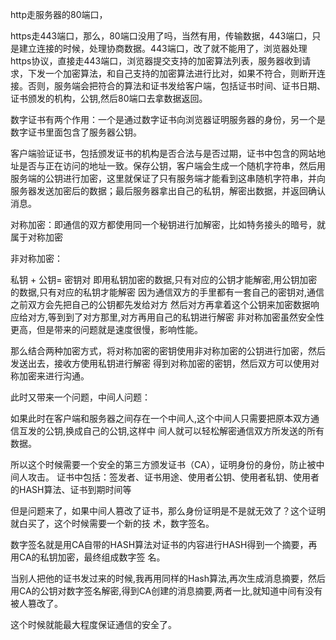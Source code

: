  http走服务器的80端口，
 
 
 https走443端口，那么，80端口没用了吗，当然有用，传输数据，443端口，只是建立连接的时候，处理协商数据。443端口，改了就不能用了，浏览器处理https协议，直接走443端口，浏览器提交支持的加密算法列表，服务器收到请求，下发一个加密算法，和自己支持的加密算法进行比对，如果不符合，则断开连接。否则，服务端会把符合的算法和证书发给客户端，包括证书时间、证书日期、证书颁发的机构，公钥,然后80端口去拿数据返回。
 
 数字证书有两个作用：一个是通过数字证书向浏览器证明服务器的身份，另一个是数字证书里面包含了服务器公钥。

 客户端验证证书，包括颁发证书的机构是否合法与是否过期，证书中包含的网站地址是否与正在访问的地址一致。保存公钥，客户端会生成一个随机字符串，然后用服务端的公钥进行加密，这里就保证了只有服务端才能看到这串随机字符串，并向服务器发送加密后的数据；最后服务器拿出自己的私钥，解密出数据，并返回确认消息。  



对称加密：即通信的双⽅都使⽤同⼀个秘钥进⾏加解密，⽐如特务接头的暗号，就属于对称加密

⾮对称加密：

私钥 + 公钥= 密钥对
即⽤私钥加密的数据,只有对应的公钥才能解密,⽤公钥加密的数据,只有对应的私钥才能解密
因为通信双⽅的⼿⾥都有⼀套⾃⼰的密钥对,通信之前双⽅会先把⾃⼰的公钥都先发给对⽅
然后对⽅再拿着这个公钥来加密数据响应给对⽅,等到到了对⽅那⾥,对⽅再⽤⾃⼰的私钥进⾏解密
⾮对称加密虽然安全性更⾼，但是带来的问题就是速度很慢，影响性能。 


那么结合两种加密⽅式，将对称加密的密钥使⽤⾮对称加密的公钥进⾏加密，然后发送出去，接收⽅使⽤私钥进⾏解密 得到对称加密的密钥，然后双⽅可以使⽤对称加密来进⾏沟通。

此时⼜带来⼀个问题，中间⼈问题：

如果此时在客户端和服务器之间存在⼀个中间⼈,这个中间⼈只需要把原本双⽅通信互发的公钥,换成⾃⼰的公钥,这样中 间⼈就可以轻松解密通信双⽅所发送的所有数据。

所以这个时候需要⼀个安全的第三⽅颁发证书（CA），证明身份的身份，防⽌被中间⼈攻击。 证书中包括：签发者、证书⽤途、使⽤者公钥、使⽤者私钥、使⽤者的HASH算法、证书到期时间等 


但是问题来了，如果中间⼈篡改了证书，那么身份证明是不是就⽆效了？这个证明就⽩买了，这个时候需要⼀个新的技 术，数字签名。

数字签名就是⽤CA⾃带的HASH算法对证书的内容进⾏HASH得到⼀个摘要，再⽤CA的私钥加密，最终组成数字签 名。

当别⼈把他的证书发过来的时候,我再⽤同样的Hash算法,再次⽣成消息摘要，然后⽤CA的公钥对数字签名解密,得到CA创建的消息摘要,两者⼀⽐,就知道中间有没有被⼈篡改了。

这个时候就能最⼤程度保证通信的安全了。